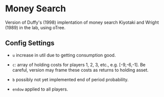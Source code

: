 # Money Search 

Version of Duffy's (1998) implentation of money search Kiyotaki and Wright (1989) in the lab, using oTree. 

## Config Settings

- `u` increase in util due to getting consumption good.

- `c`: array of holding costs for players 1, 2, 3, etc., e.g. [-9,-6,-1]. Be careful, version may frame these costs as returns to holding asset. 

- `b` possibly not yet implemented end of period probability. 

- `endow` applied to all players. 
